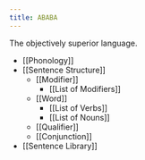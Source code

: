 ```yaml
---
title: ABABA
---
```


The objectively superior language.

- [[Phonology]]
- [[Sentence Structure]]
	- [[Modifier]]
		- [[List of Modifiers]]
	- [[Word]]
		- [[List of Verbs]]
		- [[List of Nouns]]
	- [[Qualifier]]
	- [[Conjunction]]
- [[Sentence Library]]